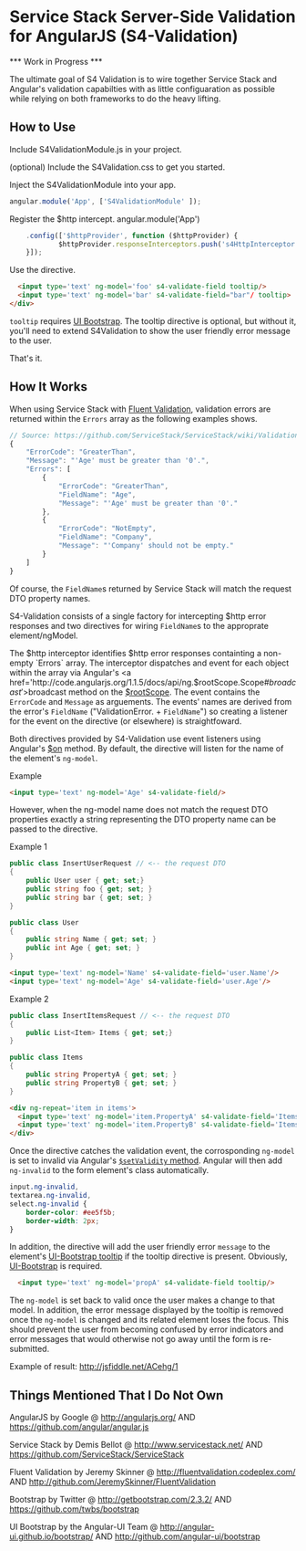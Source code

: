 Service Stack Server-Side Validation for AngularJS (S4-Validation)
===============================


*** Work in Progress ***

The ultimate goal of S4 Validation is to wire together Service Stack and Angular's validation capabilties with as little configuaration as possible while relying on both frameworks to do the heavy lifting.



## How to Use

Include S4ValidationModule.js in your project.

(optional) Include the S4Validation.css to get you started.

Inject the S4ValidationModule into your app.
```javascript
angular.module('App', ['S4ValidationModule' ]);
```

Register the $http intercept.
angular.module('App')
```javascript
    .config(['$httpProvider', function ($httpProvider) {
            $httpProvider.responseInterceptors.push('s4HttpInterceptor');
    }]);
```

Use the directive.
```html
  <input type='text' ng-model='foo' s4-validate-field tooltip/>
  <input type='text' ng-model='bar' s4-validate-field="bar"/ tooltip>
</div>
```
`tooltip` requires <a href="http://angular-ui.github.io/bootstrap/">UI Bootstrap</a>. The tooltip directive is optional, but without it, you'll need to extend S4Validation to show the user friendly error message to the user.

That's it.

## How It Works


When using Service Stack with <a href="https://github.com/ServiceStack/ServiceStack/wiki/Validation#fluentvalidation-for-request-dtos">Fluent Validation</a>, validation errors are returned within the `Errors` array as the following examples shows.  

```javascript
// Source: https://github.com/ServiceStack/ServiceStack/wiki/Validation#fluentvalidation-for-request-dtos
{
    "ErrorCode": "GreaterThan",
    "Message": "'Age' must be greater than '0'.",
    "Errors": [
        {
            "ErrorCode": "GreaterThan",
            "FieldName": "Age",
            "Message": "'Age' must be greater than '0'."
        },
        {
            "ErrorCode": "NotEmpty",
            "FieldName": "Company",
            "Message": "'Company' should not be empty."
        }
    ]
}
```

Of course, the `FieldName`s returned by Service Stack will match the request DTO property names.

S4-Validation consists of a single factory for intercepting $http error responses and two directives for wiring `FieldName`s to the approprate element/ngModel.

The $http interceptor identifies $http error responses containting a non-empty `Errors` array. The interceptor dispatches and event for each object within the array via Angular's <a href='http://code.angularjs.org/1.1.5/docs/api/ng.$rootScope.Scope#$broadcast'>$broadcast method</a> on the <a href="http://docs.angularjs.org/api/ng.$rootScope">$rootScope</a>. The event contains the `ErrorCode` and `Message` as arguements. The events' names are derived from the error's `FieldName` ("ValidationError. + `FieldName`") so creating a listener for the event on the directive (or elsewhere) is straightfoward. 


Both directives provided by S4-Validation use event listeners using Angular's <a href="http://code.angularjs.org/1.1.5/docs/api/ng.$rootScope.Scope#$on">$on</a> method. By default, the directive will listen for the name of the element's `ng-model`. 

Example
```html
<input type='text' ng-model='Age' s4-validate-field/>
```

However, when the ng-model name does not match the request DTO properties exactly a string representing the DTO property name can be passed to the directive.

Example 1
```c#
public class InsertUserRequest // <-- the request DTO 
{
    public User user { get; set;}
    public string foo { get; set; }
    public string bar { get; set; }
}

public class User
{
    public string Name { get; set; }
    public int Age { get; set; }
}
```
```html
<input type='text' ng-model='Name' s4-validate-field='user.Name'/>
<input type='text' ng-model='Age' s4-validate-field='user.Age'/>
```

Example 2
```c#
public class InsertItemsRequest // <-- the request DTO 
{
    public List<Item> Items { get; set;}
}

public class Items
{
    public string PropertyA { get; set; }
    public string PropertyB { get; set; }
}

```
```html
<div ng-repeat='item in items'>
  <input type='text' ng-model='item.PropertyA' s4-validate-field='Items[{{$index}}].PropertyA'/>
  <input type='text' ng-model='item.PropertyB' s4-validate-field='Items[{{$index}}].PropertyB'/>
</div>
```

Once the directive catches the validation event, the corrosponding `ng-model` is set to invalid via Angular's <a href="http://docs.angularjs.org/api/ng.directive:ngModel.NgModelController#$setValidity">`$setValidity` method</a>. Angular will then add `ng-invalid` to the form element's class automatically.
```css
input.ng-invalid,
textarea.ng-invalid,
select.ng-invalid {
    border-color: #ee5f5b;
    border-width: 2px;
}
```

In addition, the directive will add the user friendly error `message` to the element's <a href="http://angular-ui.github.io/bootstrap/#/tooltip">UI-Bootstrap tooltip</a> if the tooltip directive is present. Obviously, <a href="http://angular-ui.github.io/bootstrap/">UI-Bootstrap</a> is required. 
```html
  <input type='text' ng-model='propA' s4-validate-field tooltip/>
```

The `ng-model` is set back to valid once the user makes a change to that model. In addition, the error message displayed by the tooltip is removed once the `ng-model` is changed and its related element loses the focus. This should prevent the user from becoming confused by error indicators and error messages that would otherwise not go away until the form is re-submitted.

Example of result: http://jsfiddle.net/ACehg/1

## Things Mentioned That I Do Not Own

AngularJS by Google @ http://angularjs.org/ AND https://github.com/angular/angular.js

Service Stack by Demis Bellot @ http://www.servicestack.net/ AND https://github.com/ServiceStack/ServiceStack

Fluent Validation by Jeremy Skinner @ http://fluentvalidation.codeplex.com/ AND http://github.com/JeremySkinner/FluentValidation

Bootstrap by Twitter @ http://getbootstrap.com/2.3.2/ AND https://github.com/twbs/bootstrap

UI Bootstrap by the Angular-UI Team @ http://angular-ui.github.io/bootstrap/ AND http://github.com/angular-ui/bootstrap





